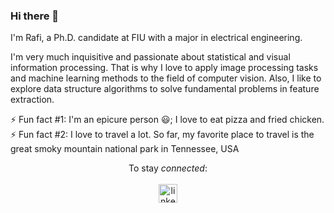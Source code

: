 ### Hi there 👋

<!--
**rahme007/rahme007** is a ✨ _special_ ✨ repository because its `README.md` (this file) appears on your GitHub profile.

Here are some ideas to get you started:

- 🔭 I’m currently working on ...
- 🌱 I’m currently learning ...
- 👯 I’m looking to collaborate on ...
- 🤔 I’m looking for help with ...
- 💬 Ask me about ...
- 📫 How to reach me: ...
- 😄 Pronouns: ...
- ⚡ Fun fact: ...
-->
I'm Rafi, a Ph.D. candidate at FIU with a major in electrical engineering. 

I'm very much inquisitive and passionate about statistical and visual information processing. That is why I love to apply image processing tasks and machine learning methods to the field of computer vision. Also, I like to explore data structure algorithms to solve fundamental problems in feature extraction. 

⚡ Fun fact #1: I'm an epicure person :smiley:; I love to eat pizza and fried chicken. <br>
⚡ Fun fact #2: I love to travel a lot. So far, my favorite place to travel is the great smoky mountain national park in Tennessee, USA
<p align="center">
    To stay <em>connected</em>: 
  <br><br>
  <a href="https://www.linkedin.com/in/rafi-ahmed-680b6980/" rel="nofollow noreferrer">
    <img src="https://i.stack.imgur.com/gVE0j.png" width="30" height="30" alt="linkedin">
  </a> 
  
</p>
